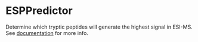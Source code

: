 # ESPPredictor

Determine which tryptic peptides will generate the highest signal in ESI-MS.
See [documentation](https://genepattern.github.io/ESPPredictor/) for more info.